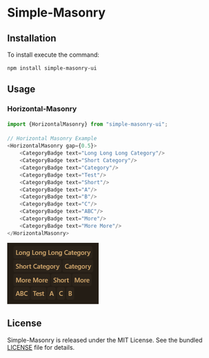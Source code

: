 # Simple-Masonry

## Installation

To install execute the command:

```shell
npm install simple-masonry-ui
```

## Usage

### Horizontal-Masonry

```typescript jsx
import {HorizontalMasonry} from "simple-masonry-ui";

// Horizontal Masonry Example
<HorizontalMasonry gap={0.5}>
    <CategoryBadge text="Long Long Long Category"/>
    <CategoryBadge text="Short Category"/>
    <CategoryBadge text="Category"/>
    <CategoryBadge text="Test"/>
    <CategoryBadge text="Short"/>
    <CategoryBadge text="A"/>
    <CategoryBadge text="B"/>
    <CategoryBadge text="C"/>
    <CategoryBadge text="ABC"/>
    <CategoryBadge text="More"/>
    <CategoryBadge text="More More"/>
</HorizontalMasonry>
```

![horizontal.png](https://github.com/CrazyProger1/Simple-Masonry/blob/master/resources/horizontal.png)

## License

Simple-Masonry is released under the MIT License. See the bundled [LICENSE](LICENSE) file for details.